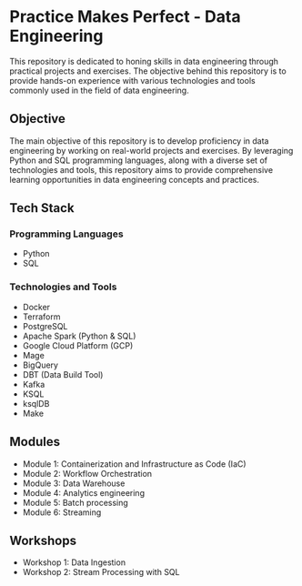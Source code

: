 # Practice Makes Perfect - Data Engineering

This repository is dedicated to honing skills in data engineering through practical projects and exercises. The objective behind this repository is to provide hands-on experience with various technologies and tools commonly used in the field of data engineering.

## Objective

The main objective of this repository is to develop proficiency in data engineering by working on real-world projects and exercises. By leveraging Python and SQL programming languages, along with a diverse set of technologies and tools, this repository aims to provide comprehensive learning opportunities in data engineering concepts and practices.

## Tech Stack

### Programming Languages

- Python
- SQL

### Technologies and Tools

- Docker
- Terraform
- PostgreSQL
- Apache Spark (Python & SQL)
- Google Cloud Platform (GCP)
- Mage
- BigQuery
- DBT (Data Build Tool)
- Kafka
- KSQL
- ksqlDB
- Make

## Modules

- Module 1: Containerization and Infrastructure as Code (IaC)
- Module 2: Workflow Orchestration
- Module 3: Data Warehouse
- Module 4: Analytics engineering
- Module 5: Batch processing
- Module 6: Streaming

## Workshops

- Workshop 1: Data Ingestion
- Workshop 2: Stream Processing with SQL
